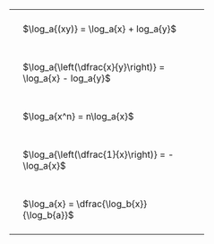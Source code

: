 ---
---

#  
<br>
<style type="text/css">
#T_af0cb th.col_heading {
  text-align: left;
  font-size: 1em;
}
#T_af0cb td {
  text-align: left;
  font-size: 1em;
  padding: 1.5em;
}
#T_af0cb_row0_col0, #T_af0cb_row1_col0, #T_af0cb_row2_col0, #T_af0cb_row3_col0, #T_af0cb_row4_col0 {
  width: 300px;
  white-space: pre-wrap;
}
</style>
<table id="T_af0cb">
  <thead>
  </thead>
  <tbody>
    <tr>
      <td id="T_af0cb_row0_col0" class="data row0 col0" >$\log_a{(xy)} = \log_a{x} + log_a{y}$</td>
    </tr>
    <tr>
      <td id="T_af0cb_row1_col0" class="data row1 col0" >$\log_a{\left(\dfrac{x}{y}\right)} = \log_a{x} - log_a{y}$</td>
    </tr>
    <tr>
      <td id="T_af0cb_row2_col0" class="data row2 col0" >$\log_a{x^n} = n\log_a{x}$</td>
    </tr>
    <tr>
      <td id="T_af0cb_row3_col0" class="data row3 col0" >$\log_a{\left(\dfrac{1}{x}\right)} = -\log_a{x}$</td>
    </tr>
    <tr>
      <td id="T_af0cb_row4_col0" class="data row4 col0" >$\log_a{x} = \dfrac{\log_b{x}}{\log_b{a}}$</td>
    </tr>
  </tbody>
</table>
